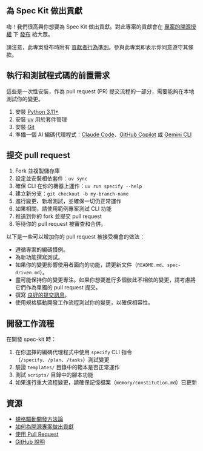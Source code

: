 ## 為 Spec Kit 做出貢獻

嗨！我們很高興你想要為 Spec Kit 做出貢獻。對此專案的貢獻會在 [專案的開源授權](LICENSE) 下 [發布](https://help.github.com/articles/github-terms-of-service/#6-contributions-under-repository-license) 給大眾。

請注意，此專案發布時附有 [貢獻者行為準則](CODE_OF_CONDUCT.md)。參與此專案即表示你同意遵守其條款。

## 執行和測試程式碼的前置需求

這些是一次性安裝，作為 pull request (PR) 提交流程的一部分，需要能夠在本地測試你的變更。

1. 安裝 [Python 3.11+](https://www.python.org/downloads/)
1. 安裝 [uv](https://docs.astral.sh/uv/) 用於套件管理
1. 安裝 [Git](https://git-scm.com/downloads)
1. 準備一個 AI 編碼代理程式：[Claude Code](https://www.anthropic.com/claude-code)、[GitHub Copilot](https://code.visualstudio.com/) 或 [Gemini CLI](https://github.com/google-gemini/gemini-cli)

## 提交 pull request

1. Fork 並複製儲存庫
1. 設定並安裝相依套件：`uv sync`
1. 確保 CLI 在你的機器上運作：`uv run specify --help`
1. 建立新分支：`git checkout -b my-branch-name`
1. 進行變更、新增測試，並確保一切仍正常運作
1. 如果相關，請使用範例專案測試 CLI 功能
1. 推送到你的 fork 並提交 pull request
1. 等待你的 pull request 被審查和合併。

以下是一些可以增加你的 pull request 被接受機會的做法：

- 遵循專案的編碼慣例。
- 為新功能撰寫測試。
- 如果你的變更影響使用者面向的功能，請更新文件（`README.md`、`spec-driven.md`）。
- 盡可能保持你的變更專注。如果你想要進行多個彼此不相依的變更，請考慮將它們作為單獨的 pull request 提交。
- 撰寫 [良好的提交訊息](http://tbaggery.com/2008/04/19/a-note-about-git-commit-messages.html)。
- 使用規格驅動開發工作流程測試你的變更，以確保相容性。

## 開發工作流程

在開發 spec-kit 時：

1. 在你選擇的編碼代理程式中使用 `specify` CLI 指令（`/specify`、`/plan`、`/tasks`）測試變更
2. 驗證 `templates/` 目錄中的範本是否正常運作
3. 測試 `scripts/` 目錄中的腳本功能
4. 如果進行重大流程變更，請確保記憶檔案（`memory/constitution.md`）已更新

## 資源

- [規格驅動開發方法論](./spec-driven.md)
- [如何為開源專案做出貢獻](https://opensource.guide/how-to-contribute/)
- [使用 Pull Request](https://help.github.com/articles/about-pull-requests/)
- [GitHub 說明](https://help.github.com)
